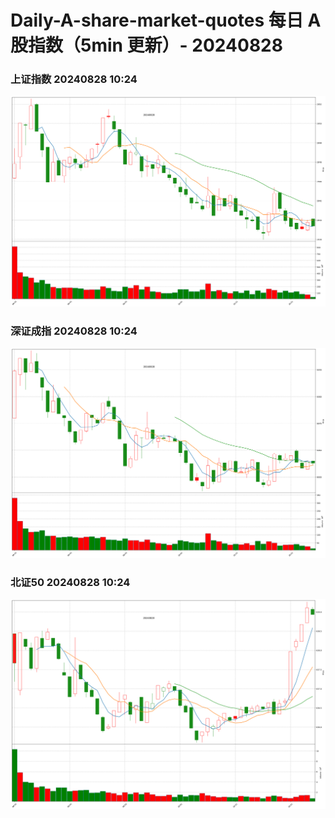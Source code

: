 
# Daily-A-share-market-quotes 每日 A 股指数（5min 更新）- 20240828

### 上证指数 20240828 10:24
![](./fig/2024/8/20240828-sh000001.png)

### 深证成指 20240828 10:24
![](./fig/2024/8/20240828-sz399001.png)

### 北证50 20240828 10:24
![](./fig/2024/8/20240828-bj899050.png)
